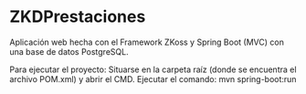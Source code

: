# ZKDPrestaciones
Aplicación web hecha con el Framework ZKoss y Spring Boot (MVC) con una base de datos PostgreSQL.

Para ejecutar el proyecto: Situarse en la carpeta raíz (donde se encuentra el archivo POM.xml) y abrir el CMD. Ejecutar el comando: mvn spring-boot:run
